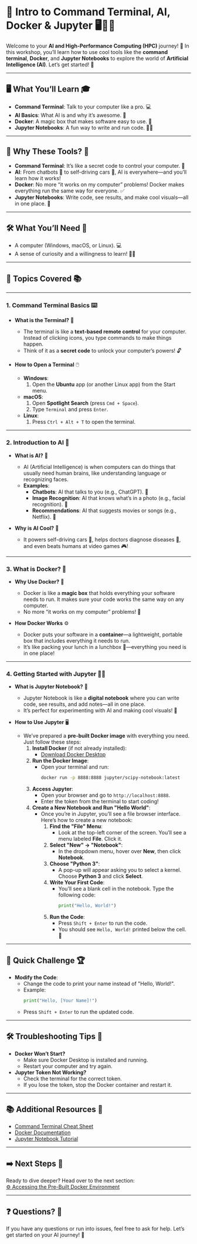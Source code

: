 # 📌 Intro to Command Terminal, AI, Docker & Jupyter 🖥️🤖🐳

Welcome to your **AI and High-Performance Computing (HPC)** journey! 🚀 In this workshop, you’ll learn how to use cool tools like the **command terminal**, **Docker**, and **Jupyter Notebooks** to explore the world of **Artificial Intelligence (AI)**. Let’s get started! 🌟

---

## 🖥️ **What You’ll Learn** 🎓
- **Command Terminal**: Talk to your computer like a pro. 💻
- **AI Basics**: What AI is and why it’s awesome. 🤖
- **Docker**: A magic box that makes software easy to use. 🐳
- **Jupyter Notebooks**: A fun way to write and run code. 📓✨

---

## 🚀 **Why These Tools?** 🌟
- **Command Terminal**: It’s like a secret code to control your computer. 🔐
- **AI**: From chatbots 💬 to self-driving cars 🚗, AI is everywhere—and you’ll learn how it works!
- **Docker**: No more “it works on my computer” problems! Docker makes everything run the same way for everyone. ✅
- **Jupyter Notebooks**: Write code, see results, and make cool visuals—all in one place. 🎨

---

## 🛠️ **What You’ll Need** 🧰
- A computer (Windows, macOS, or Linux). 💻
- A sense of curiosity and a willingness to learn! 🧠✨

---

## 📝 **Topics Covered** 📚

---

### 1. **Command Terminal Basics** ⌨️
   - **What is the Terminal?** 🤔
     - The terminal is like a **text-based remote control** for your computer. Instead of clicking icons, you type commands to make things happen.
     - Think of it as a **secret code** to unlock your computer’s powers! 🔓

   - **How to Open a Terminal** 🖱️
     - **Windows**:
       1. Open the **Ubuntu** app (or another Linux app) from the Start menu.
     - **macOS**:
       1. Open **Spotlight Search** (press `Cmd + Space`).
       2. Type `Terminal` and press `Enter`.
     - **Linux**:
       1. Press `Ctrl + Alt + T` to open the terminal.

---

### 2. **Introduction to AI** 🤖
   - **What is AI?** 🤔
     - AI (Artificial Intelligence) is when computers can do things that usually need human brains, like understanding language or recognizing faces.
     - **Examples**:
       - **Chatbots**: AI that talks to you (e.g., ChatGPT). 💬
       - **Image Recognition**: AI that knows what’s in a photo (e.g., facial recognition). 📸
       - **Recommendations**: AI that suggests movies or songs (e.g., Netflix). 🍿

   - **Why is AI Cool?** 🌟
     - It powers self-driving cars 🚗, helps doctors diagnose diseases 🏥, and even beats humans at video games 🎮!

---

### 3. **What is Docker?** 🐳
   - **Why Use Docker?** 🤔
     - Docker is like a **magic box** that holds everything your software needs to run. It makes sure your code works the same way on any computer.
     - No more “it works on my computer” problems! 🎉

   - **How Docker Works** ⚙️
     - Docker puts your software in a **container**—a lightweight, portable box that includes everything it needs to run.
     - It’s like packing your lunch in a lunchbox 🍱—everything you need is in one place!

---

### 4. **Getting Started with Jupyter** 📓✨
   - **What is Jupyter Notebook?** 🤔
     - Jupyter Notebook is like a **digital notebook** where you can write code, see results, and add notes—all in one place.
     - It’s perfect for experimenting with AI and making cool visuals! 🎨

   - **How to Use Jupyter** 🖥️
     - We’ve prepared a **pre-built Docker image** with everything you need. Just follow these steps:
       1. **Install Docker** (if not already installed):
          - [Download Docker Desktop](https://www.docker.com/products/docker-desktop)
       2. **Run the Docker Image**:
          - Open your terminal and run:
            ```bash
            docker run -p 8888:8888 jupyter/scipy-notebook:latest
            ```
       3. **Access Jupyter**:
          - Open your browser and go to `http://localhost:8888`.
          - Enter the token from the terminal to start coding!
       4. **Create a New Notebook and Run "Hello World"**:
          - Once you’re in Jupyter, you’ll see a file browser interface. Here’s how to create a new notebook:
            1. **Find the "File" Menu**:
               - Look at the top-left corner of the screen. You’ll see a menu labeled **File**. Click it.
            2. **Select "New" → "Notebook"**:
               - In the dropdown menu, hover over **New**, then click **Notebook**.
            3. **Choose "Python 3"**:
               - A pop-up will appear asking you to select a kernel. Choose **Python 3** and click **Select**.
            4. **Write Your First Code**:
               - You’ll see a blank cell in the notebook. Type the following code:
                 ```python
                 print("Hello, World!")
                 ```
            5. **Run the Code**:
               - Press `Shift + Enter` to run the code.
               - You should see `Hello, World!` printed below the cell. 🎉

---

## 🎯 **Quick Challenge** 🏆
- **Modify the Code**:
  - Change the code to print your name instead of "Hello, World!".
  - Example:
    ```python
    print("Hello, [Your Name]!")
    ```
  - Press `Shift + Enter` to run the updated code.

---

## 🛠️ **Troubleshooting Tips** 🔧
- **Docker Won’t Start?**
  - Make sure Docker Desktop is installed and running.
  - Restart your computer and try again.
- **Jupyter Token Not Working?**
  - Check the terminal for the correct token.
  - If you lose the token, stop the Docker container and restart it.

---

## 📚 **Additional Resources** 📖
- [Command Terminal Cheat Sheet](https://cheatography.com/davechild/cheat-sheets/linux-command-line/)
- [Docker Documentation](https://docs.docker.com/)
- [Jupyter Notebook Tutorial](https://jupyter.org/try)

---

## ➡️ **Next Steps** 🚀
Ready to dive deeper? Head over to the next section:  
[⚙️ Accessing the Pre-Built Docker Environment](personal-computer-docker-access)

---

## ❓ **Questions?** 🤔
If you have any questions or run into issues, feel free to ask for help. Let’s get started on your AI journey! 🚀
